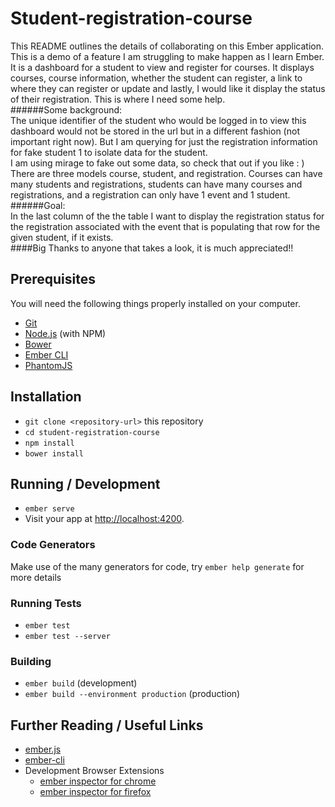 # Student-registration-course

This README outlines the details of collaborating on this Ember application.
This is a demo of a feature I am struggling to make happen as I learn Ember. It is a dashboard for a student to view and register for courses. It displays courses, course information, whether the student can register, a link to where they can register or update and lastly, I would like it display the status of their registration. This is where I need some help.<br>
######Some background: <br>
The unique identifier of the student who would be logged in to view this dashboard would not be stored in the url but in a different fashion (not important right now). But I am querying for just the registration information for fake student 1 to isolate data for the student.<br>
I am using mirage to fake out some data, so check that out if you like : ) <br>
There are three models course, student, and registration. Courses can have many students and registrations, students can have many courses and registrations, and a registration can only have 1 event and 1 student. <br>
######Goal: <br>
In the last column of the the table I want to display the registration status for the registration associated with the event that is populating that row for the given student, if it exists. <br>
####Big Thanks to anyone that takes a look, it is much appreciated!! 


## Prerequisites

You will need the following things properly installed on your computer.

* [Git](http://git-scm.com/)
* [Node.js](http://nodejs.org/) (with NPM)
* [Bower](http://bower.io/)
* [Ember CLI](http://ember-cli.com/)
* [PhantomJS](http://phantomjs.org/)

## Installation

* `git clone <repository-url>` this repository
* `cd student-registration-course`
* `npm install`
* `bower install`

## Running / Development

* `ember serve`
* Visit your app at [http://localhost:4200](http://localhost:4200).

### Code Generators

Make use of the many generators for code, try `ember help generate` for more details

### Running Tests

* `ember test`
* `ember test --server`

### Building

* `ember build` (development)
* `ember build --environment production` (production)

## Further Reading / Useful Links

* [ember.js](http://emberjs.com/)
* [ember-cli](http://ember-cli.com/)
* Development Browser Extensions
  * [ember inspector for chrome](https://chrome.google.com/webstore/detail/ember-inspector/bmdblncegkenkacieihfhpjfppoconhi)
  * [ember inspector for firefox](https://addons.mozilla.org/en-US/firefox/addon/ember-inspector/)

